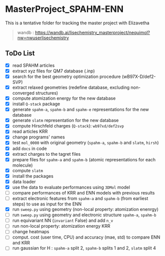 # MasterProject_SPAHM-ENN
This is a tentative folder for tracking the master project with Elizavetha
> wandb : https://wandb.ai/lisechemistry_masterproject/nequimol?nw=nwuserlisechemistry

## ToDo List
- [X] read SPAHM articles
- [X] extract xyz files for QM7 database (.inp)
- [X] search for the best geometry optimization procedure (wB97X-D/def2-SVP)
- [X] extract relaxed geometries (redefine database, excluding non-converged structures)
- [X] compute atomization energy for the new database
- [X] install `Q-stack` package
- [X] generate `spahm-a`, `spahm-b` and `spahm-e` representations for the new database
- [X] generate `slatm` representation for the new database 
- [X] compute Hirschfeld charges (`Q-stack`): `wb97xd/def2svp`
- [X] read articles KRR
- [X] change programs' names
- [X] test `mol_0000` with original geometry (`spahm-a`, `spahm-b` and `slatm`, `hirsh`)
- [X] add `docs` in code
- [X] extract charges to the tagret files
- [X] prepare files for `spahm-a` and `spahm-b` (atomic representations for each molecule)
- [X] compute `slatm`
- [X] install the packages
- [X] data loader
- [X] use the data to evaluate performances using `3DMol` model
- [ ] compare performances of KRR and ENN models with previous results
- [ ] extract electronic features from `spahm-a` and `spahm-b` (from earliest steps) to use as input for the ENN
- [X] run `sweep.py` using geometry (non-local property: atomization enenrgy)
- [ ] run `sweep.py` using geometry and electronic structure `spahm-a`, `spahm-b`
- [ ] run equivariant NN (`invariant` False) and add `n_v`
- [ ] run non-local property: atomization energy KRR
- [ ] change heatmaps
- [ ] comput. cost (user time, CPU) and accuracy (mae, std) to compare ENN and KRR 
- [ ] run gaussian for H : `spahm-a` split 2, `spahm-b` splits 1 and 2, `slatm` split 4
